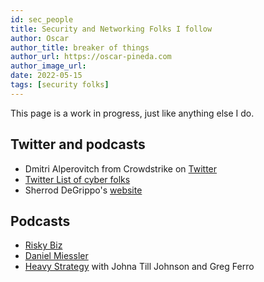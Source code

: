 ```yaml
---
id: sec_people
title: Security and Networking Folks I follow
author: Oscar
author_title: breaker of things
author_url: https://oscar-pineda.com
author_image_url:
date: 2022-05-15
tags: [security folks]
---
```


This page is a work in progress, just like anything else I do.

## Twitter and podcasts
- Dmitri Alperovitch from Crowdstrike on [Twitter](https://twitter.com/DAlperovitch)
- [Twitter List of cyber folks](https://twitter.com/i/lists/1157808886960840706)
- Sherrod DeGrippo's [website](https://sherrod.im/)

## Podcasts

- [Risky Biz](https://risky.biz/)
- [Daniel Miessler](https://danielmiessler.com/)
- [Heavy Strategy](https://packetpushers.net/series/heavy-strategy/) with Johna Till Johnson and Greg Ferro